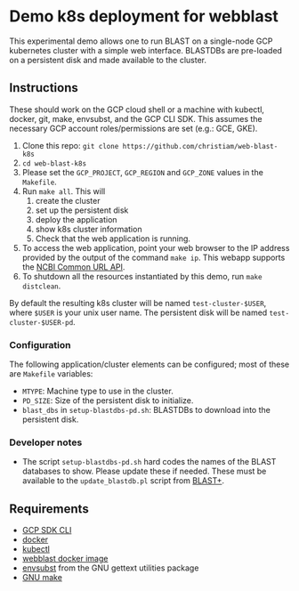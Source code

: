 # Demo k8s deployment for webblast

This experimental demo allows one to run BLAST on a single-node GCP kubernetes cluster with a simple web
interface. BLASTDBs are pre-loaded on a persistent disk and made available to
the cluster.

## Instructions

These should work on the GCP cloud shell or a machine with kubectl, docker,
git, make, envsubst, and the GCP CLI SDK. This assumes the necessary GCP
account roles/permissions are set (e.g.: GCE, GKE).

1. Clone this repo: `git clone https://github.com/christiam/web-blast-k8s`
1. `cd web-blast-k8s`
1.  Please set the `GCP_PROJECT`, `GCP_REGION` and `GCP_ZONE` values in the
`Makefile`.
1. Run `make all`. This will
   1. create the cluster
   1. set up the persistent disk
   1. deploy the application
   1. show k8s cluster information
   1. Check that the web application is running.
1. To access the web application, point your web browser to the IP address provided
by the output of the command `make ip`. This webapp supports the [NCBI Common
URL API](https://ncbi.github.io/blast-cloud/dev/api.html).
1. To shutdown all the resources instantiated by this demo, run `make distclean`.

By default the resulting k8s cluster will be named `test-cluster-$USER`, where `$USER` is
your unix user name. The persistent disk will be named `test-cluster-$USER-pd`.

### Configuration

The following application/cluster elements can be configured; most of these are `Makefile` variables:

* `MTYPE`: Machine type to use in the cluster.
* `PD_SIZE`: Size of the persistent disk to initialize.
* `blast_dbs` in `setup-blastdbs-pd.sh`: BLASTDBs to download into the
  persistent disk.

### Developer notes

* The script `setup-blastdbs-pd.sh` hard codes the names of the BLAST
  databases to show. Please update these if needed. These must be available to
  the `update_blastdb.pl` script from
  [BLAST+](https://blast.ncbi.nlm.nih.gov/Blast.cgi?PAGE_TYPE=BlastDocs&DOC_TYPE=Download).

## Requirements

* [GCP SDK CLI](https://cloud.google.com/sdk)
* [docker](https://docs.docker.com/install/)
* [kubectl](https://kubernetes.io/docs/tasks/tools/install-kubectl/)
* [webblast docker image](https://hub.docker.com/repository/docker/christiam/webblast)
* [envsubst](https://www.gnu.org/software/gettext/manual/html_node/envsubst-Invocation.html) from the GNU gettext utilities package
* [GNU make](https://www.gnu.org/software/make/)
